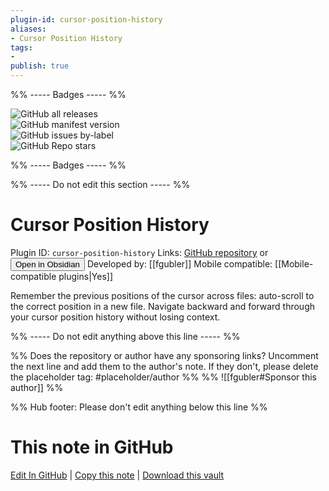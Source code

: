 ```yaml
---
plugin-id: cursor-position-history
aliases:
- Cursor Position History
tags: 
- 
publish: true
---
```


%% ----- Badges ----- %%

![GitHub all releases](https://img.shields.io/github/downloads/fgubler/obsidian-cursor-position-history/total?color=573E7A&logo=github&style=for-the-badge)   
![GitHub manifest version](https://img.shields.io/github/manifest-json/v/fgubler/obsidian-cursor-position-history?color=573E7A&logo=github&style=for-the-badge)   
![GitHub issues by-label](https://img.shields.io/github/issues/fgubler/obsidian-cursor-position-history/help%20wanted?color=573E7A&logo=github&style=for-the-badge)   
![GitHub Repo stars](https://img.shields.io/github/stars/fgubler/obsidian-cursor-position-history?color=573E7A&logo=github&style=for-the-badge)

%% ----- Badges ----- %%

%% ----- Do not edit this section ----- %%

# Cursor Position History

Plugin ID: `cursor-position-history`
Links: [GitHub repository](https://github.com/fgubler/obsidian-cursor-position-history) or [<button id=HH>Open in Obsidian</button>](obsidian://show-plugin?id=cursor-position-history)
Developed by: [[fgubler]]
Mobile compatible: [[Mobile-compatible plugins|Yes]]

Remember the previous positions of the cursor across files: auto-scroll to the correct position in a new file. Navigate backward and forward through your cursor position history without losing context.

%% ----- Do not edit anything above this line ----- %% 

%% Does the repository or author have any sponsoring links? Uncomment the next line and add them to the author's note. If they don't, please delete the placeholder tag: #placeholder/author %%
%% ![[fgubler#Sponsor this author]] %%

%% Hub footer: Please don't edit anything below this line %%

# This note in GitHub

<span class="git-footer">[Edit In GitHub](https://github.dev/obsidian-community/obsidian-hub/blob/main/02%20-%20Community%20Expansions/02.05%20All%20Community%20Expansions/Plugins/cursor-position-history.md "git-hub-edit-note") | [Copy this note](https://raw.githubusercontent.com/obsidian-community/obsidian-hub/main/02%20-%20Community%20Expansions/02.05%20All%20Community%20Expansions/Plugins/cursor-position-history.md "git-hub-copy-note") | [Download this vault](https://github.com/obsidian-community/obsidian-hub/archive/refs/heads/main.zip "git-hub-download-vault") </span>
